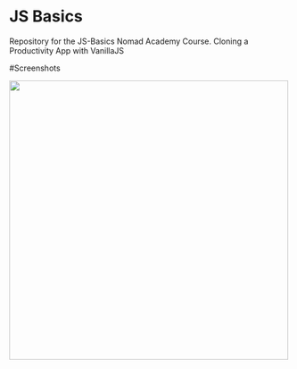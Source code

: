 # JS Basics

Repository for the JS-Basics Nomad Academy Course. Cloning a Productivity App with VanillaJS

#Screenshots

<img width="500" src="https://user-images.githubusercontent.com/59558363/83370394-426fdc00-a3fa-11ea-98e6-90406ebeaa6c.png"></img>


